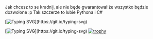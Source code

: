 Jak chcesz to se kradnij, ale nie będe gwarantował że wszystko będzie dozwolone :p 
Tak szczerze to lubie Pythona i C#

[![Typing SVG](https://readme-typing-svg.demolab.com/?lines=Lua...;Nie+nawidze+siebie+za+to...;)](https://git.io/typing-svg)


[![Typing SVG](https://readme-typing-svg.demolab.com/?lines=Touch+some+grass.;You+stupid+monkey.;)](https://git.io/typing-svg)
[![trophy](https://github-profile-trophy.vercel.app/?username=Term0ss&theme=onedark)](https://github.com/ryo-ma/github-profile-trophy)
